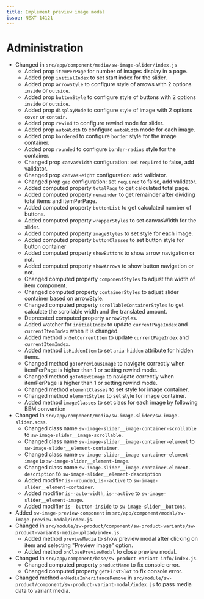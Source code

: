 ```yaml
---
title: Implement preview image modal
issue: NEXT-14121
---
```

# Administration
* Changed in `src/app/component/media/sw-image-slider/index.js`
    * Added prop `itemPerPage` for number of images display in a page.
    * Added prop `initialIndex` to set start index for the slider.
    * Added prop `arrowStyle` to configure style of arrows with 2 options `inside` or `outside`.
    * Added prop `buttonStyle` to configure style of buttons with 2 options `inside` or `outside`.
    * Added prop `displayMode` to configure style of image with 2 options `cover` or `contain`.
    * Added prop `rewind` to configure rewind mode for slider.
    * Added prop `autoWidth` to configure `autoWidth` mode for each image.
    * Added prop `bordered` to configure `border` style for the image container.
    * Added prop `rounded` to configure `border-radius` style for the container.
    * Changed prop `canvasWidth` configuration: set `required` to false, add validator.
    * Changed prop `canvasHeight` configuration: add validator.
    * Changed prop `gap` configuration: set `required` to false, add validator.
    * Added computed property `totalPage` to get calculated total page.
    * Added computed property `remainder` to get remainder after dividing total items and itemPerPage.
    * Added computed property `buttonList` to get calculated number of buttons.
    * Added computed property `wrapperStyles` to set canvasWidth for the slider.
    * Added computed property `imageStyles` to set style for each image.
    * Added computed property `buttonClasses` to set button style for button container
    * Added computed property `showButtons` to show arrow navigation or not. 
    * Added computed property `showArrows` to show button navigation or not.
    * Changed computed property `componentStyles` to adjust the width of item component.
    * Changed computed property `containerStyles` to adjust slider container based on arrowStyle.
    * Changed computed property `scrollableContainerStyles` to get calculate the scrollable width and the translated amount.
    * Deprecated computed property `arrowStyles`.
    * Added watcher for `initialIndex` to update `currentPageIndex` and `currentItemIndex` when it is changed.
    * Added method `onSetCurrentItem` to update `currentPageIndex` and `currentItemIndex`.
    * Added method `isHiddenItem` to set `aria-hidden` attribute for hidden items.
    * Changed method `goToPreviousImage` to navigate correctly when itemPerPage is higher than 1 or setting rewind mode.
    * Changed method `goToNextImage` to navigate correctly when itemPerPage is higher than 1 or setting rewind mode.
    * Changed method `elementClasses` to set style for image container.
    * Changed method `elementStyles` to set style for image container.
    * Added method `imageClasses` to set class for each image by following BEM convention
* Changed in `src/app/component/media/sw-image-slider/sw-image-slider.scss`.
    * Changed class name `sw-image-slider__image-container-scrollable` to `sw-image-slider__image-scrollable`.
    * Changed class name `sw-image-slider__image-container-element` to `sw-image-slider__element-container`.
    * Changed class name `sw-image-slider__image-container-element-image` to `sw-image-slider__element-image`.
    * Changed class name `sw-image-slider__image-container-element-description` to `sw-image-slider__element-description`
    * Added modifier `is--rounded`, `is--active` to `sw-image-slider__element-container`.
    * Added modifier `is--auto-width`, `is--active` to `sw-image-slider__element-image`.
    * Added modifier `is--button-inside` to `sw-image-slider__buttons`.
* Added `sw-image-preview-component` in `src/app/component/modal/sw-image-preview-modal/index.js`.
* Changed in `src/module/sw-product/component/sw-product-variants/sw-product-variants-media-upload/index.js`.
    * Added method `previewMedia` to show preview modal after clicking on item and selecting "Preview image" option.
    * Added method `onClosePreviewModal` to close preview modal.
* Changed in `src/app/component/base/sw-product-variant-info/index.js`.    
    * Changed computed property `productName` to fix console error.
    * Changed computed property `getFirstSlot` to fix console error.
* Changed method `onMediaInheritanceRemove` in `src/module/sw-product/component/sw-product-variant-modal/index.js` to pass media data to variant media.
